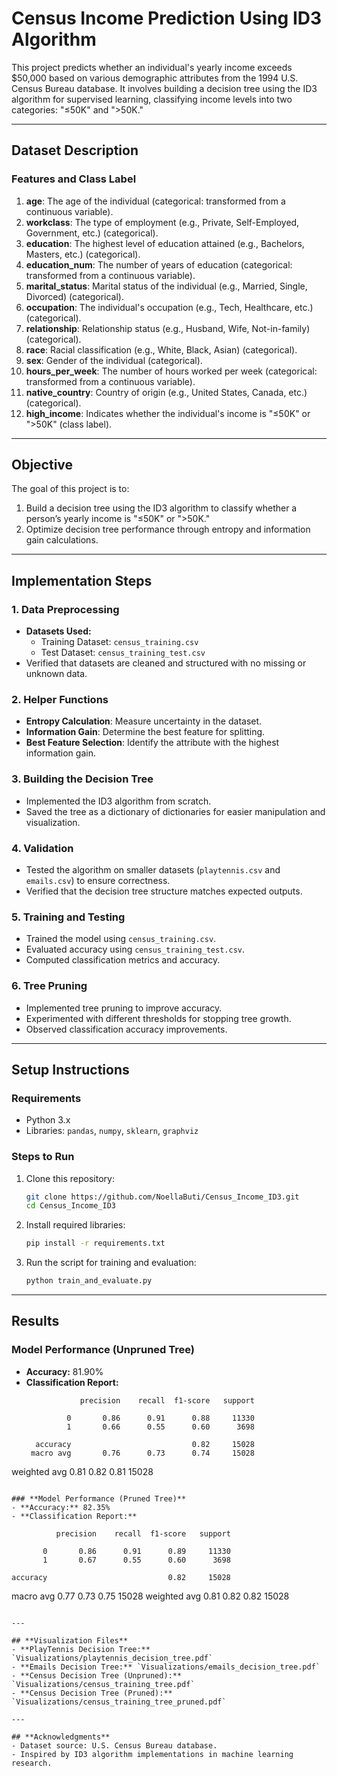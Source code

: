 # Census Income Prediction Using ID3 Algorithm

This project predicts whether an individual's yearly income exceeds $50,000 based on various demographic attributes from the 1994 U.S. Census Bureau database. It involves building a decision tree using the ID3 algorithm for supervised learning, classifying income levels into two categories: "≤50K" and ">50K."

---

## **Dataset Description**
### **Features and Class Label**
1. **age**: The age of the individual (categorical: transformed from a continuous variable).
2. **workclass**: The type of employment (e.g., Private, Self-Employed, Government, etc.) (categorical).
3. **education**: The highest level of education attained (e.g., Bachelors, Masters, etc.) (categorical).
4. **education_num**: The number of years of education (categorical: transformed from a continuous variable).
5. **marital_status**: Marital status of the individual (e.g., Married, Single, Divorced) (categorical).
6. **occupation**: The individual's occupation (e.g., Tech, Healthcare, etc.) (categorical).
7. **relationship**: Relationship status (e.g., Husband, Wife, Not-in-family) (categorical).
8. **race**: Racial classification (e.g., White, Black, Asian) (categorical).
9. **sex**: Gender of the individual (categorical).
10. **hours_per_week**: The number of hours worked per week (categorical: transformed from a continuous variable).
11. **native_country**: Country of origin (e.g., United States, Canada, etc.) (categorical).
12. **high_income**: Indicates whether the individual's income is "≤50K" or ">50K" (class label).

---

## **Objective**
The goal of this project is to:
1. Build a decision tree using the ID3 algorithm to classify whether a person’s yearly income is "≤50K" or ">50K."
2. Optimize decision tree performance through entropy and information gain calculations.

---

## **Implementation Steps**

### **1. Data Preprocessing**
- **Datasets Used:**
  - Training Dataset: `census_training.csv`
  - Test Dataset: `census_training_test.csv`
- Verified that datasets are cleaned and structured with no missing or unknown data.

### **2. Helper Functions**
- **Entropy Calculation**: Measure uncertainty in the dataset.
- **Information Gain**: Determine the best feature for splitting.
- **Best Feature Selection**: Identify the attribute with the highest information gain.

### **3. Building the Decision Tree**
- Implemented the ID3 algorithm from scratch.
- Saved the tree as a dictionary of dictionaries for easier manipulation and visualization.

### **4. Validation**
- Tested the algorithm on smaller datasets (`playtennis.csv` and `emails.csv`) to ensure correctness.
- Verified that the decision tree structure matches expected outputs.

### **5. Training and Testing**
- Trained the model using `census_training.csv`.
- Evaluated accuracy using `census_training_test.csv`.
- Computed classification metrics and accuracy.

### **6. Tree Pruning**
- Implemented tree pruning to improve accuracy.
- Experimented with different thresholds for stopping tree growth.
- Observed classification accuracy improvements.

---

## **Setup Instructions**
### **Requirements**
- Python 3.x
- Libraries: `pandas`, `numpy`, `sklearn`, `graphviz`

### **Steps to Run**
1. Clone this repository:
   ```bash
   git clone https://github.com/NoellaButi/Census_Income_ID3.git
   cd Census_Income_ID3
   ```
2. Install required libraries:
   ```bash
   pip install -r requirements.txt
   ```
3. Run the script for training and evaluation:
   ```bash
   python train_and_evaluate.py
   ```

---

## **Results**
### **Model Performance (Unpruned Tree)**
- **Accuracy:** 81.90%
- **Classification Report:**
  ```
              precision    recall  f1-score   support

           0       0.86      0.91      0.88     11330
           1       0.66      0.55      0.60      3698

    accuracy                           0.82     15028
   macro avg       0.76      0.73      0.74     15028
weighted avg       0.81      0.82      0.81     15028
  ```

### **Model Performance (Pruned Tree)**
- **Accuracy:** 82.35%
- **Classification Report:**
  ```
              precision    recall  f1-score   support

           0       0.86      0.91      0.89     11330
           1       0.67      0.55      0.60      3698

    accuracy                           0.82     15028
   macro avg       0.77      0.73      0.75     15028
weighted avg       0.81      0.82      0.82     15028
  ```

---

## **Visualization Files**
- **PlayTennis Decision Tree:** `Visualizations/playtennis_decision_tree.pdf`
- **Emails Decision Tree:** `Visualizations/emails_decision_tree.pdf`
- **Census Decision Tree (Unpruned):** `Visualizations/census_training_tree.pdf`
- **Census Decision Tree (Pruned):** `Visualizations/census_training_tree_pruned.pdf`

---

## **Acknowledgments**
- Dataset source: U.S. Census Bureau database.
- Inspired by ID3 algorithm implementations in machine learning research.
